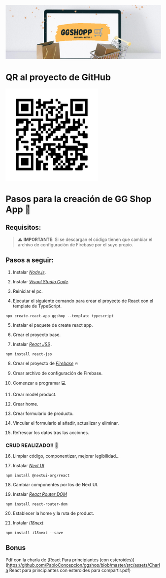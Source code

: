 ![Image text](https://github.com/PabloConcepcion/ggshop/blob/master/src/assets/img/ggshop-banner.png)

# QR al proyecto de GitHub 

![Image text](https://github.com/PabloConcepcion/ggshop/blob/master/src/assets/img/QR_Github_GGShop.png)

# Pasos para la creación de GG Shop App 🛒

## Requisitos:

> :warning: **IMPORTANTE**: Si se descargan el código tienen 
> que cambiar el archivo de
> configuración de Firebase por el suyo propio.

## Pasos a seguir:

1. Instalar *[Node.js](https://nodejs.org/es/download/)*.

2. Instalar *[Visual Studio Code](https://code.visualstudio.com/download)*.

3. Reiniciar el pc.

4. Ejecutar el siguiente comando para crear el proyecto de React con el template de TypeScript.

`npx create-react-app ggshop --template typescript`

5. Instalar el paquete de create react app.

6. Crear el proyecto base.

7. Instalar *[React JSS](https://www.npmjs.com/package/react-jss)* .

`npm install react-jss`

8. Crear el proyecto de *[Firebase](https://console.firebase.google.com/u/0/)* 🔥 

9. Crear archivo de configuración de Firebase.

10. Comenzar a programar 💻 

11. Crear model product.

12. Crear home.

13. Crear formulario de producto.

14. Vincular el formulario al añadir, actualizar y eliminar.

15. Refrescar los datos tras las acciones.

### CRUD REALIZADO!! 🙌

16. Limpiar código, componentizar, mejorar legibilidad...

17. Instalar *[Next UI](https://nextui.org)*

`npm install @nextui-org/react`

18. Cambiar componentes por los de Next UI.

19. Instalar *[React Router DOM](https://reactrouter.com/docs/en/v6/getting-started/installation)*

`npm install react-router-dom`

20. Establecer la home y la ruta de product. 

19. Instalar *[i18next](https://www.i18next.com/overview/getting-started)*

`npm install i18next --save`


## Bonus
 
 Pdf con la charla de [React Para principiantes (con esteroides)](https://github.com/PabloConcepcion/ggshop/blob/master/src/assets/Charla React para principiantes con esteroides para compartir.pdf)

